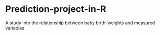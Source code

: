 # Prediction-project-in-R
A study into the relationship between baby birth-weights and measured variables
